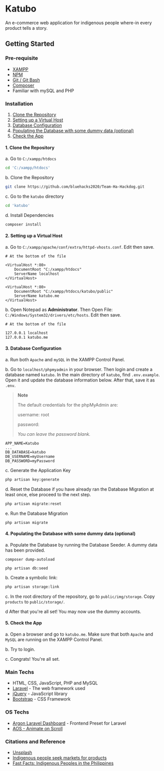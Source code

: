 # Katubo

An e-commerce web application for indigenous people where-in every product tells a story.

## Getting Started

### Pre-requisite

-   [XAMPP](https://www.apachefriends.org/download.html)
-   [NPM](https://nodejs.org/en/download/)
-   [Git / Git Bash](https://git-scm.com/downloads)
-   [Composer](https://getcomposer.org/download/)
-   Familiar with mySQL and PHP

### Installation

1. [Clone the Repository](#clone-repo)
2. [Setting up a Virtual Host](#vhost)
3. [Database Configuration](#database)
4. [Populating the Database with some dummy data (optional)](#seeder)
5. [Check the App](#check)

#### 1. Clone the Repository <a name="clone-repo"></a>

a. Go to `C:/xampp/htdocs`

```bash
cd 'C:/xampp/htdocs'
```

b. Clone the Repository

```bash
git clone https://github.com/bluehacks2020/Team-Ha-Hackdog.git
```

c. Go to the `katubo` directory

```bash
cd 'katubo'
```

d. Install Dependencies

```bash
composer install
```

#### 2. Setting up a Virtual Host <a name="vhost"></a>

a. Go to `C:/xampp/apache/conf/extra/httpd-vhosts.conf`. Edit then save.

```
# At the bottom of the file

<VirtualHost *:80>
    DocumentRoot "C:/xampp/htdocs"
    ServerName localhost
</VirtualHost>

<VirtualHost *:80>
    DocumentRoot "C:/xampp/htdocs/katubo/public"
    ServerName katubo.me
</VirtualHost>
```

b. Open Notepad as **Administrator**. Then Open File: `C:/Windows/System32/drivers/etc/hosts`. Edit then save.

```
# At the bottom of the file

127.0.0.1 localhost
127.0.0.1 katubo.me
```

#### 3. Database Configuration <a name="database"></a>

a. Run both `Apache` and `mySQL` in the XAMPP Control Panel.

b. Go to `localhost/phpmyadmin` in your browser. Then login and create a database named `katubo`. In the main directory of `katubo`, find `.env.example`. Open it and update the database information below. After that, save it as `.env`.

> **Note**
>
> The default credentials for the phpMyAdmin are:
>
> username: root
>
> password:
>
> _You can leave the password blank._

```
APP_NAME=Katubo
...
DB_DATABASE=katubo
DB_USERNAME=myUsername
DB_PASSWORD=myPassword
```

c. Generate the Application Key

```bash
php artisan key:generate
```

d. Reset the Database if you have already ran the Database Migration at least once, else proceed to the next step.

```bash
php artisan migrate:reset
```

e. Run the Database Migration

```
php artisan migrate
```

#### 4. Populating the Database with some dummy data (optional) <a name="seeder"></a>

a. Populate the Database by running the Database Seeder. A dummy data has been provided.

```
composer dump-autoload
```

```
php artisan db:seed
```

b. Create a symbolic link:

```bash
php artisan storage:link
```

c. In the root directory of the repository, go to `public/img/storage`. Copy `products` to `public/storage/`.

d After that you're all set! You may now use the dummy accounts.

#### 5. Check the App <a name="check"></a>

a. Open a browser and go to `katubo.me`. Make sure that both `Apache` and `MySQL` are running on the XAMPP Control Panel.

b. Try to login.

c. Congrats! You're all set.

### Main Techs

-   HTML, CSS, JavaScript, PHP and MySQL
-   [Laravel](https://laravel.com/) - The web framework used
-   [jQuery](https://jquery.com/) - JavaScript library
-   [Bootstrap](https://getbootstrap.com/) - CSS Framework

### OS Techs

-   [Argon Laravel Dashboard](https://www.creative-tim.com/product/argon-dashboard-laravel) - Frontend Preset for Laravel
-   [AOS - Animate on Scroll](https://michalsnik.github.io/aos/)

### Citations and Reference

-   [Unsplash](https://unsplash.com/)
-   [Indigenous people seek markets for products](https://business.inquirer.net/26443/indigenous-people-seek-markets-for-products?fbclid=IwAR2qmna_BXy9hl1cehnIYTVlOa9CTQsBuzdqhCAiQNoLrWTFkmeU1E9LK5U)
-   [Fast Facts: Indigenous Peoples in the Philippines](https://www.ph.undp.org/content/philippines/en/home/library/democratic_governance/FastFacts-IPs.html?fbclid=IwAR0GcCKcI7lYkrpwSIJknpFo6GzP6jQpeBIBFVEu7qcNyCp96DKxYGbXozg)
